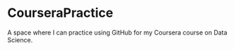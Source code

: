 # CourseraPractice
A space where I can practice using GitHub for my Coursera course on Data Science.
